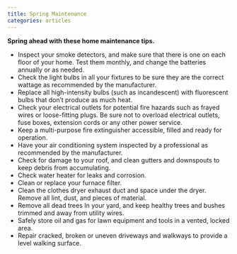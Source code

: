 ```yaml
---
title: Spring Maintenance
categories: articles
---
```

**Spring ahead with these home maintenance tips.**

- Inspect your smoke detectors, and make sure that there is one on each floor of your home. Test them monthly, and change the batteries annually or as needed.
- Check the light bulbs in all your fixtures to be sure they are the correct wattage as recommended by the manufacturer.
- Replace all high-intensity bulbs (such as incandescent) with fluorescent bulbs that don’t produce as much heat.
- Check your electrical outlets for potential fire hazards such as frayed wires or loose-fitting plugs. Be sure not to overload electrical outlets, fuse boxes, extension cords or any other power service.
- Keep a multi-purpose fire extinguisher accessible, filled and ready for operation.
- Have your air conditioning system inspected by a professional as recommended by the manufacturer.
- Check for damage to your roof, and clean gutters and downspouts to keep debris from accumulating.
- Check water heater for leaks and corrosion.
- Clean or replace your furnace filter.
- Clean the clothes dryer exhaust duct and space under the dryer. Remove all lint, dust, and pieces of material.
- Remove all dead trees In your yard, and keep healthy trees and bushes trimmed and away from utility wires.
- Safely store oil and gas for lawn equipment and tools in a vented, locked area.
- Repair cracked, broken or uneven driveways and walkways to provide a level walking surface.
